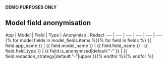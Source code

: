 **DEMO PURPOSES ONLY**
## Model field anonymisation
App | Model | Field | Type | Anonymise | Redact
--- | --- | ---   | ---  | --- | ---{% for model,fields in model_fields.items %}{% for field in fields %}
{{ field.app_name }} | {{ field.model_name }} | {{ field.field_name }} | {{ field.field_type }} | {{ field.is_anonymised|default:"-" }} | {{ field.redaction_strategy|default:"-"|upper }}{% endfor %}{% endfor %}
